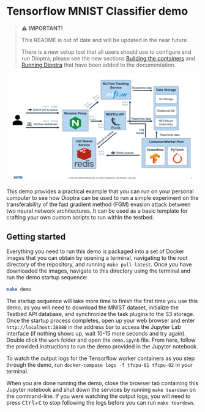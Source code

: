 # Tensorflow MNIST Classifier demo

> ⚠️ **IMPORTANT!**
>
> This README is out of date and will be updated in the near future.
>
> There is a new setup tool that all users should use to configure and run Dioptra, please see the new sections [Building the containers](https://pages.nist.gov/dioptra/getting-started/building-the-containers.html) and [Running Dioptra](https://pages.nist.gov/dioptra/getting-started/running-dioptra.html) that have been added to the documentation.

![Dioptra architecture diagram](dioptra_architecture.png)

This demo provides a practical example that you can run on your personal computer to see how Dioptra can be used to run a simple experiment on the transferability of the fast gradient method (FGM) evasion attack between two neural network architectures.
It can be used as a basic template for crafting your own custom scripts to run within the testbed.

## Getting started

Everything you need to run this demo is packaged into a set of Docker images that you can obtain by opening a terminal, navigating to the root directory of the repository, and running `make pull-latest`.
Once you have downloaded the images, navigate to this directory using the terminal and run the demo startup sequence:

```bash
make demo
```

The startup sequence will take more time to finish the first time you use this demo, as you will need to download the MNIST dataset, initialize the Testbed API database, and synchronize the task plugins to the S3 storage.
Once the startup process completes, open up your web browser and enter `http://localhost:38888` in the address bar to access the Jupyter Lab interface (if nothing shows up, wait 10-15 more seconds and try again).
Double click the `work` folder and open the `demo.ipynb` file.
From here, follow the provided instructions to run the demo provided in the Jupyter notebook.

To watch the output logs for the Tensorflow worker containers as you step through the demo, run `docker-compose logs -f tfcpu-01 tfcpu-02` in your terminal.

When you are done running the demo, close the browser tab containing this Jupyter notebook and shut down the services by running `make teardown` on the command-line.
If you were watching the output logs, you will need to press <kbd>Ctrl</kbd>+<kbd>C</kbd> to stop following the logs before you can run `make teardown`.
